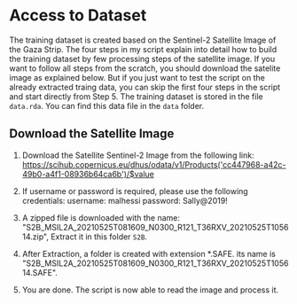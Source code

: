 # Access to Dataset
The training dataset is created based on the Sentinel-2 Satellite Image of the Gaza Strip. The four steps in my script explain into detail how to build the training dataset by few processing steps of the satellite image. If you want to follow all steps from the scratch, you should download the satelite image as explained below. But if you just want to test the script on the already extracted traing data, you can skip the first four steps in the script and start directly from Step 5. The training dataset is stored in the file `data.rda`. You can find this data file in the `data` folder.

## Download the Satellite Image
1) Download the Satellite Sentinel-2 Image from the following link:
   https://scihub.copernicus.eu/dhus/odata/v1/Products('cc447968-a42c-49b0-a4f1-08936b64ca6b')/$value
2) If username or password is required, please use the following credentials:
      username: malhessi
      password: Sally@2019!

3) A zipped file is downloaded with the name: "S2B_MSIL2A_20210525T081609_N0300_R121_T36RXV_20210525T105614.zip", Extract it in this folder `S2B`.
4) After Extraction, a folder is created with extension *.SAFE. its name is "S2B_MSIL2A_20210525T081609_N0300_R121_T36RXV_20210525T105614.SAFE".
5) You are done. The script is now able to read the image and process it.
